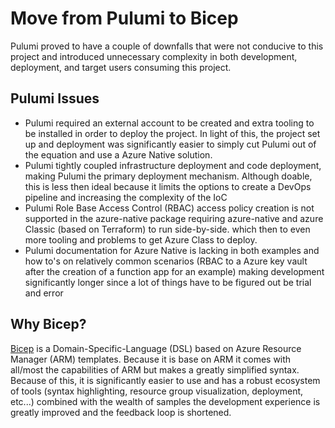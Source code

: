 # Move from Pulumi to Bicep

Pulumi proved to have a couple of downfalls that were not conducive to this project and introduced unnecessary complexity in both development, deployment, and target users consuming this project.

## Pulumi Issues

- Pulumi required an external account to be created and extra tooling to be installed in order to deploy the project. In light of this, the project set up and deployment was significantly easier to simply cut Pulumi out of the equation and use a Azure Native solution.
- Pulumi tightly coupled infrastructure deployment and code deployment, making Pulumi the primary deployment mechanism. Although doable, this is less then ideal because it limits the options to create a DevOps pipeline and increasing the complexity of the IoC
- Pulumi Role Base Access Control (RBAC) access policy creation is not supported in the azure-native package requiring azure-native and azure Classic (based on Terraform) to run side-by-side. which then to even more tooling and problems to get Azure Class to deploy.
- Pulumi documentation for Azure Native is lacking in both examples and how to's on relatively common scenarios (RBAC to a Azure key vault after the creation of a function app for an example) making development significantly longer since a lot of things have to be figured out be trial and error

## Why Bicep?

[Bicep](https://learn.microsoft.com/en-us/azure/azure-resource-manager/bicep/overview?view=azure-devops) is a Domain-Specific-Language (DSL) based on Azure Resource Manager (ARM) templates. Because it is base on ARM it comes with all/most the capabilities of ARM but makes a greatly simplified syntax. Because of this, it is significantly easier to use and has a robust ecosystem of tools (syntax highlighting, resource group visualization, deployment, etc...) combined with the wealth of samples the development experience is greatly improved and the feedback loop is shortened.
